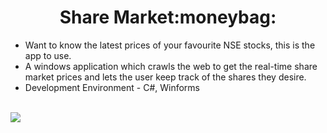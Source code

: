 <h1 align="center">Share Market:moneybag:</h1>
<p>
  <ul>
    <li>Want to know the latest prices of your favourite NSE stocks, this is the app to use.</li>
    <li>A windows application which crawls the web to get the real-time share market prices and lets the user keep track of the shares they desire.</li>
    <li>Development Environment - C#, Winforms</li>
  </ul>
</p>
<br>
<img src="http://nihallodhi.in/Photos/share-1.jpg"/>


